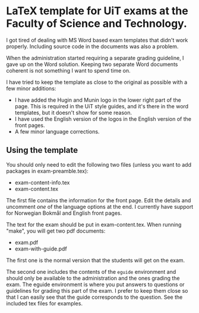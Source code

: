 LaTeX template for UiT exams at the Faculty of Science and Technology. 
=========================

I got tired of dealing with MS Word based exam templates that didn't work properly. Including source code in the documents was also a problem. 

When the administration started requiring a separate grading guideline, I gave up on the Word solution. Keeping two separate Word documents coherent is not something I want to spend time on. 

I have tried to keep the template as close to the original as possible with a few minor additions:

- I have added the Hugin and Munin logo in the lower right part of the page. This is required in the UiT style guides, and it's there in the word templates, but it doesn't show for some reason. 
- I have used the English version of the logos in the English version of the front pages. 
- A few minor language corrections. 


Using the template
------------------

You should only need to edit the following two files (unless you want to add packages in exam-preamble.tex):

- exam-content-info.tex
- exam-content.tex

The first file contains the information for the front page. Edit the details and uncomment _one_ of the language options at the end. I currently have support for Norwegian Bokmål and English front pages.

The text for the exam should be put in exam-content.tex. When running "make", you will get two pdf documents:

- exam.pdf
- exam-with-guide.pdf

The first one is the normal version that the students will get on the exam.

The second one includes the contents of the `eguide` environment and should only be available to the administration and the ones grading the exam. The eguide environment is where you put answers to questions or guidelines for grading this part of the exam. I prefer to keep them close so that I can easily see that the guide corresponds to the question. See the included tex files for examples.







